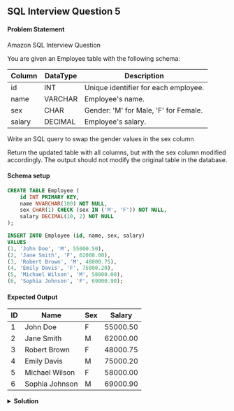 ## SQL Interview Question 5

#### Problem Statement

<bold>Amazon SQL Interview Question</bold>

You are given an Employee table with the following schema:

| Column   | DataType | Description                              |
|----------|----------|------------------------------------------|
| id       | INT      | Unique identifier for each employee.     |
| name     | VARCHAR  | Employee's name.                         |
| sex      | CHAR     | Gender: 'M' for Male, 'F' for Female.    |
| salary   | DECIMAL  | Employee's salary.                       |

Write an SQL query to swap the gender values in the sex column

Return the updated table with all columns, but with the sex column modified accordingly.
The output should not modify the original table in the database.

#### Schema setup

```sql
CREATE TABLE Employee (
    id INT PRIMARY KEY,
    name NVARCHAR(100) NOT NULL,
    sex CHAR(1) CHECK (sex IN ('M', 'F')) NOT NULL,
    salary DECIMAL(10, 2) NOT NULL
);

INSERT INTO Employee (id, name, sex, salary)
VALUES
(1, 'John Doe', 'M', 55000.50),
(2, 'Jane Smith', 'F', 62000.00),
(3, 'Robert Brown', 'M', 48000.75),
(4, 'Emily Davis', 'F', 75000.20),
(5, 'Michael Wilson', 'M', 58000.00),
(6, 'Sophia Johnson', 'F', 69000.90);
```

#### Expected Output

| ID | Name           | Sex | Salary   |
|----|----------------|-----|----------|
| 1  | John Doe       | F   | 55000.50 |
| 2  | Jane Smith     | M   | 62000.00 |
| 3  | Robert Brown   | F   | 48000.75 |
| 4  | Emily Davis    | M   | 75000.20 |
| 5  | Michael Wilson | F   | 58000.00 |
| 6  | Sophia Johnson | M   | 69000.90 |


<details>
<summary><strong>Solution</strong></summary>

```sql
SELECT
   id,
   name,
   CASE WHEN sex = 'M' THEN 'F' ELSE 'M' END AS sex,
   salary
FROM Employee;
```
</details>
